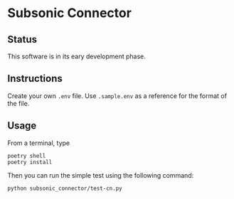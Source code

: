 # Subsonic Connector

## Status

This software is in its eary development phase.

## Instructions

Create your own `.env` file. Use `.sample.env` as a reference for the format of the file.

## Usage

From a terminal, type

```text
poetry shell
poetry install
```

Then you can run the simple test using the following command:

```text
python subsonic_connector/test-cn.py
```
